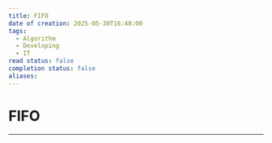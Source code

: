 ```yaml
---
title: FIFO
date of creation: 2025-05-30T16:48:00
tags:
  - Algorithm
  - Developing
  - IT
read status: false
completion status: false
aliases:
---
```

# FIFO
---
